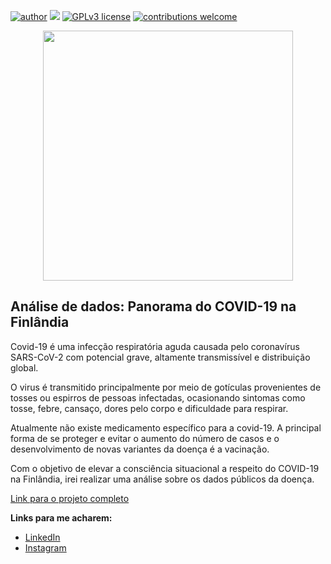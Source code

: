 [![author](https://img.shields.io/badge/author-jhonatassilva-red.svg)](https://br.linkedin.com/in/jhonatas-assump%C3%A7%C3%A3o-da-silva-62a7931b3/) [![](https://img.shields.io/badge/python-3.7+-blue.svg)](https://www.python.org/downloads/release/python-365/) [![GPLv3 license](https://img.shields.io/badge/License-GPLv3-blue.svg)](http://perso.crans.org/besson/LICENSE.html) [![contributions welcome](https://img.shields.io/badge/contributions-welcome-brightgreen.svg?style=flat)](https://github.com/jhowsilvaa/Analise_de_dados_do_panorama_do_COVID_19_na_Finlandia/issues)

<p align="center">
  <img src="https://img.freepik.com/free-photo/data-analysis-results-summary-graph-chart-word-graphic_53876-133686.jpg?size=626&ext=jpg&ga=GA1.2.960316509.1672646089&semt=robertav1"height=400px>
</p>

## Análise de dados: Panorama do COVID-19 na Finlândia


Covid-19 é uma infecção respiratória aguda causada pelo coronavírus SARS-CoV-2 com potencial grave, altamente transmissível e distribuição global.

O virus é transmitido principalmente por meio de gotículas provenientes de tosses ou espirros de pessoas infectadas, ocasionando sintomas como tosse, febre, cansaço, dores pelo corpo e dificuldade para respirar.

Atualmente não existe medicamento específico para a covid-19. A principal forma de se proteger e evitar o aumento do número de casos e o desenvolvimento de novas variantes da doença é a vacinação.

Com o objetivo de elevar a consciência situacional a respeito do COVID-19 na Finlândia, irei realizar uma análise sobre os dados públicos da doença.

[Link para o projeto completo](https://colab.research.google.com/drive/1Bxf4mJhdzisKHbtvDIkEllggFFZf1iKH?usp=sharing)

**Links para me acharem:**
* [LinkedIn](https://br.linkedin.com/in/jhonatas-assump%C3%A7%C3%A3o-da-silva-62a7931b3)
* [Instagram](https://www.instagram.com/jhow.ipynb/)


